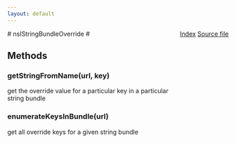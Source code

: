```yaml
---
layout: default
---
```

<div class='links' style='float:right'><a href="../index.html">Index</a>
<a href="http://dxr.mozilla.org/mozilla-central/source/intl/strres/nsIStringBundleOverride.idl">Source file</a>
</div>
# nsIStringBundleOverride #

## Methods ##

### getStringFromName(url, key) ###
  
get the override value for a particular key in a particular  
string bundle  
  

### enumerateKeysInBundle(url) ###
  
get all override keys for a given string bundle  
  
